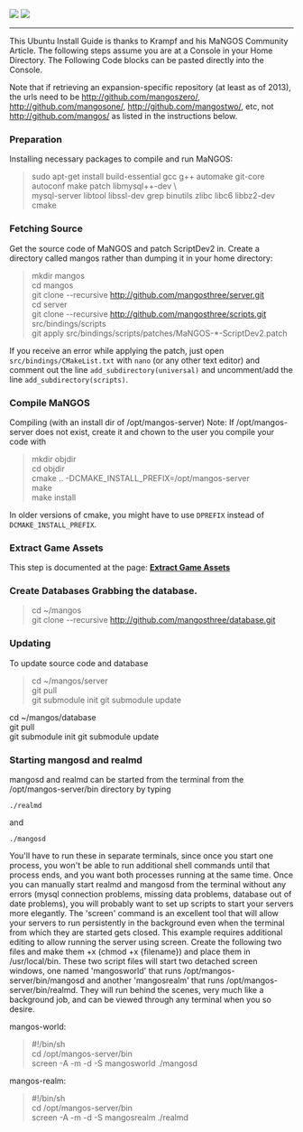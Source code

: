 [![](/wiki/icons/home.gif)](/wiki/Home.md) 
[![](/wiki/icons/back.gif)](/wiki/Installation%20Guides/Installation%20Guides.md) 

----------
This Ubuntu Install Guide is thanks to Krampf and his MaNGOS Community Article.  The following steps assume you are at a Console in your Home Directory.  The Following Code blocks can be pasted directly into the Console.

Note that if retrieving an expansion-specific repository (at least as of 2013), the urls need to be http://github.com/mangoszero/, http://github.com/mangosone/, http://github.com/mangostwo/, etc, not http://github.com/mangos/ as listed in the instructions below.

### Preparation  
Installing necessary packages to compile and run MaNGOS:  

> sudo apt-get install build-essential gcc g++ automake git-core autoconf make patch libmysql++-dev \  
mysql-server libtool libssl-dev grep binutils zlibc libc6 libbz2-dev cmake

### Fetching Source  
Get the source code of MaNGOS and patch ScriptDev2 in.  Create a directory called mangos rather than dumping it in your home directory:

> mkdir mangos  
cd mangos  
git clone --recursive http://github.com/mangosthree/server.git  
cd server  
git clone --recursive http://github.com/mangosthree/scripts.git src/bindings/scripts  
git apply src/bindings/scripts/patches/MaNGOS-*-ScriptDev2.patch

If you receive an error while applying the patch, just open `src/bindings/CMakeList.txt` with `nano` (or any other text editor) and comment out the line `add_subdirectory(universal)` and uncomment/add the line `add_subdirectory(scripts)`.

### Compile MaNGOS  
Compiling (with an install dir of /opt/mangos-server)  Note:  If /opt/mangos-server does not exist, create it and chown to the user you compile your code with

> mkdir objdir  
cd objdir  
cmake .. -DCMAKE_INSTALL_PREFIX=/opt/mangos-server  
make  
make install  

In older versions of cmake, you might have to use `DPREFIX` instead of `DCMAKE_INSTALL_PREFIX`.

### Extract Game Assets
This step is documented at the page: [**Extract Game Assets**](Extracting-Game-Assets)

### Create Databases  Grabbing the database.

> cd ~/mangos  
git clone --recursive http://github.com/mangosthree/database.git  

### Updating  
To update source code and database

> cd ~/mangos/server  
git pull  
git submodule init
git submodule update

cd ~/mangos/database  
git pull  
git submodule init
git submodule update

### Starting mangosd and realmd  
mangosd and realmd can be started from the terminal from the /opt/mangos-server/bin directory by typing

    ./realmd  

and

    ./mangosd  

You'll have to run these in separate terminals, since once you start one process, you won't be able to run additional shell commands until that process ends, and you want both processes running at the same time. Once you can manually start realmd and mangosd from the terminal without any errors (mysql connection problems, missing data problems, database out of date problems), you will probably want to set up scripts to start your servers more elegantly. The 'screen' command is an excellent tool that will allow your servers to run persistently in the background even when the terminal from which they are started gets closed.
This example requires additional editing to allow running the server using screen.  Create the following two files and make them +x  (chmod +x {filename}) and place them in /usr/local/bin. These two script files will start two detached screen windows, one named 'mangosworld' that runs /opt/mangos-server/bin/mangosd and another 'mangosrealm' that runs /opt/mangos-server/bin/realmd. They will run behind the scenes, very much like a background job, and can be viewed through any terminal when you so desire.

mangos-world:

> \#!/bin/sh  
cd /opt/mangos-server/bin  
screen -A -m -d -S mangosworld ./mangosd  

mangos-realm:

> \#!/bin/sh  
cd /opt/mangos-server/bin  
screen -A -m -d -S mangosrealm ./realmd  
